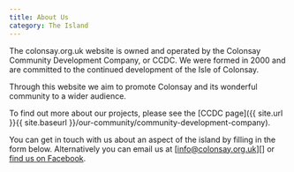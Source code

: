 ```yaml
---
title: About Us
category: The Island
---
```


The colonsay.org.uk website is owned and operated by the Colonsay Community Development Company, or CCDC. We were formed in 2000 and are committed to the continued development of the Isle of Colonsay.

Through this website we aim to promote Colonsay and its wonderful community to a wider audience.

To find out more about our projects, please see the [CCDC page]({{ site.url }}{{ site.baseurl }}/our-community/community-development-company).

You can get in touch with us about an aspect of the island by filling in the form below. Alternatively you can email us at [info@colonsay.org.uk][] or [find us on Facebook](https://www.facebook.com/Friends-of-Colonsay-155213141193434/).